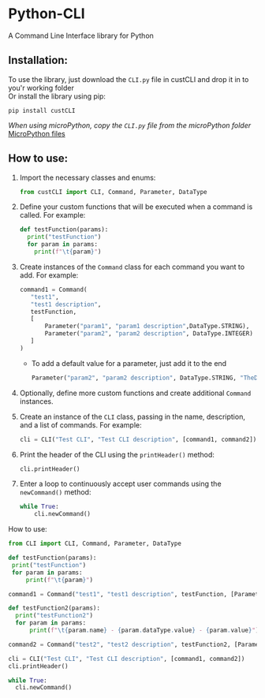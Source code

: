 # Python-CLI
 A Command Line Interface library for Python

## Installation:
To use the library, just download the `CLI.py` file in custCLI and drop it in to you'r working folder <br>
Or install the library using pip:
```
pip install custCLI
```


*When using microPython, copy the `CLI.py` file from the microPython folder* 
[MicroPython files](https://github.com/FunMetJoel/Python-CLI/tree/main/microPython)



## How to use:

1. Import the necessary classes and enums:
   ```python
   from custCLI import CLI, Command, Parameter, DataType
   ```
2. Define your custom functions that will be executed when a command is called. For example:
    ```python
    def testFunction(params):
      print("testFunction")     
      for param in params:
        print(f"\t{param}")
    ```

3. Create instances of the `Command` class for each command you want to add. For example:
     ```python
     command1 = Command(
        "test1", 
        "test1 description", 
        testFunction, 
        [
            Parameter("param1", "param1 description",DataType.STRING), 
            Parameter("param2", "param2 description", DataType.INTEGER)
        ]
    )
     ```
     - To add a default value for a parameter, just add it to the end
        ```python
        Parameter("param2", "param2 description", DataType.STRING, "TheDefaultValue")
        ```

4. Optionally, define more custom functions and create additional `Command` instances.

5. Create an instance of the `CLI` class, passing in the name, description, and a list of commands. For example:
    ```python
    cli = CLI("Test CLI", "Test CLI description", [command1, command2])
    ```

6. Print the header of the CLI using the `printHeader()` method:
    ```python
    cli.printHeader()
    ```

7. Enter a loop to continuously accept user commands using the `newCommand()` method:
    ```python
    while True:
        cli.newCommand()
    ```
How to use:
   ```python
   from CLI import CLI, Command, Parameter, DataType

   def testFunction(params):
    print("testFunction")     
    for param in params:
        print(f"\t{param}")

   command1 = Command("test1", "test1 description", testFunction, [Parameter("param1", "param1 description", DataType.STRING), Parameter("param2", "param2 description", DataType.INTEGER)])

   def testFunction2(params):
     print("testFunction2")
     for param in params:
         print(f"\t{param.name} - {param.dataType.value} - {param.value}")

   command2 = Command("test2", "test2 description", testFunction2, [Parameter("param1", "param1 description", DataType.STRING), Parameter("param2", "param2 description", DataType.INTEGER)])

   cli = CLI("Test CLI", "Test CLI description", [command1, command2])
   cli.printHeader()

   while True:
     cli.newCommand()
   ```